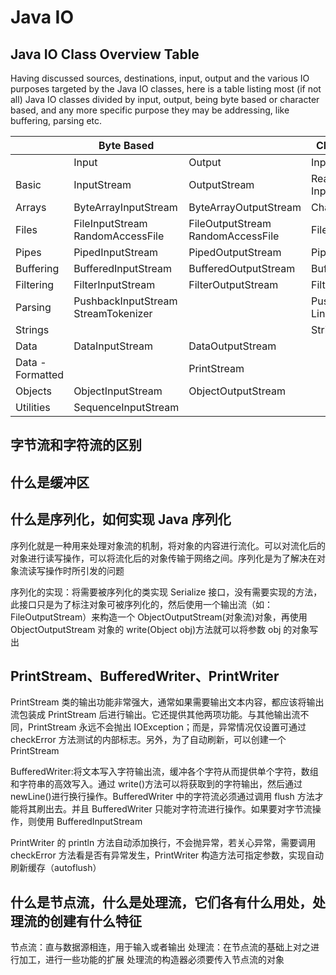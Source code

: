 # Java IO

## Java IO Class Overview Table

Having discussed sources, destinations, input, output and the various IO purposes targeted by the Java IO classes, here is a table listing most (if not all) Java IO classes divided by input, output, being byte based or character based, and any more specific purpose they may be addressing, like buffering, parsing etc.

|                  | Byte Based                          |                                   | Character Based                 |                           |
| ---------------- | ----------------------------------- | --------------------------------- | ------------------------------- | ------------------------- |
|                  | Input                               | Output                            | Input                           | Output                    |
| Basic            | InputStream                         | OutputStream                      | Reader InputStreamReader        | Writer OutputStreamWriter |
| Arrays           | ByteArrayInputStream                | ByteArrayOutputStream             | CharArrayReader                 | CharArrayWriter           |
| Files            | FileInputStream RandomAccessFile    | FileOutputStream RandomAccessFile | FileReader                      | FileWriter                |
| Pipes            | PipedInputStream                    | PipedOutputStream                 | PipedReader                     | PipedWriter               |
| Buffering        | BufferedInputStream                 | BufferedOutputStream              | BufferedReader                  | BufferedWriter            |
| Filtering        | FilterInputStream                   | FilterOutputStream                | FilterReader                    | FilterWriter              |
| Parsing          | PushbackInputStream StreamTokenizer |                                   | PushbackReader LineNumberReader |                           |
| Strings          |                                     |                                   | StringReader                    | StringWriter              |
| Data             | DataInputStream                     | DataOutputStream                  |                                 |                           |
| Data - Formatted |                                     | PrintStream                       |                                 | PrintWriter               |
| Objects          | ObjectInputStream                   | ObjectOutputStream                |                                 |                           |
| Utilities        | SequenceInputStream                 |                                   |                                 |                           |

## 字节流和字符流的区别

## 什么是缓冲区

## 什么是序列化，如何实现 Java 序列化

序列化就是一种用来处理对象流的机制，将对象的内容进行流化。可以对流化后的对象进行读写操作，可以将流化后的对象传输于网络之间。序列化是为了解决在对象流读写操作时所引发的问题

序列化的实现：将需要被序列化的类实现 Serialize 接口，没有需要实现的方法，此接口只是为了标注对象可被序列化的，然后使用一个输出流（如：FileOutputStream）来构造一个 ObjectOutputStream(对象流)对象，再使用 ObjectOutputStream 对象的 write(Object obj)方法就可以将参数 obj 的对象写出

## PrintStream、BufferedWriter、PrintWriter

PrintStream 类的输出功能非常强大，通常如果需要输出文本内容，都应该将输出流包装成 PrintStream 后进行输出。它还提供其他两项功能。与其他输出流不同，PrintStream 永远不会抛出 IOException；而是，异常情况仅设置可通过 checkError 方法测试的内部标志。另外，为了自动刷新，可以创建一个 PrintStream

BufferedWriter:将文本写入字符输出流，缓冲各个字符从而提供单个字符，数组和字符串的高效写入。通过 write()方法可以将获取到的字符输出，然后通过 newLine()进行换行操作。BufferedWriter 中的字符流必须通过调用 flush 方法才能将其刷出去。并且 BufferedWriter 只能对字符流进行操作。如果要对字节流操作，则使用 BufferedInputStream

PrintWriter 的 println 方法自动添加换行，不会抛异常，若关心异常，需要调用 checkError 方法看是否有异常发生，PrintWriter 构造方法可指定参数，实现自动刷新缓存（autoflush）

## 什么是节点流，什么是处理流，它们各有什么用处，处理流的创建有什么特征

节点流：直与数据源相连，用于输入或者输出
处理流：在节点流的基础上对之进行加工，进行一些功能的扩展
处理流的构造器必须要传入节点流的对象
